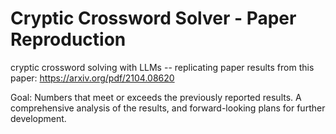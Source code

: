# Cryptic Crossword Solver - Paper Reproduction
cryptic crossword solving with LLMs -- replicating paper results from this paper: https://arxiv.org/pdf/2104.08620

Goal: Numbers that meet or exceeds the previously reported results. A comprehensive analysis of the results, and forward-looking plans for further development.

